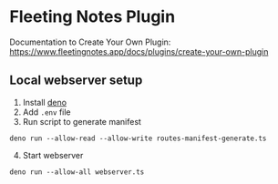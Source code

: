 # Fleeting Notes Plugin

Documentation to Create Your Own Plugin: https://www.fleetingnotes.app/docs/plugins/create-your-own-plugin
## Local webserver setup
1. Install [deno](https://deno.com/manual@v1.33.4/getting_started/installation)
2. Add `.env` file
3. Run script to generate manifest
```
deno run --allow-read --allow-write routes-manifest-generate.ts
```
4. Start webserver
```
deno run --allow-all webserver.ts
```
